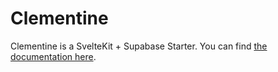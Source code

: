 # Clementine

Clementine is a SvelteKit + Supabase Starter. You can find [the documentation here](https://clementine.eunjae.dev).
